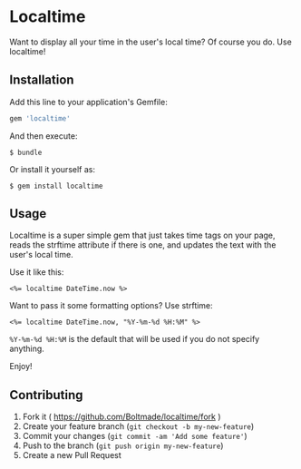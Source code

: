 # Localtime

Want to display all your time in the user's local time? Of course you do. Use
localtime!

## Installation

Add this line to your application's Gemfile:

```ruby
gem 'localtime'
```

And then execute:

    $ bundle

Or install it yourself as:

    $ gem install localtime

## Usage

Localtime is a super simple gem that just takes time tags on your page, reads
the strftime attribute if there is one, and updates the text with the user's
local time.

Use it like this:

``` erb
<%= localtime DateTime.now %>
```

Want to pass it some formatting options? Use strftime:

``` erb
<%= localtime DateTime.now, "%Y-%m-%d %H:%M" %>
```

`%Y-%m-%d %H:%M` is the default that will be used if you do not specify
anything.

Enjoy!

## Contributing

1. Fork it ( https://github.com/Boltmade/localtime/fork )
2. Create your feature branch (`git checkout -b my-new-feature`)
3. Commit your changes (`git commit -am 'Add some feature'`)
4. Push to the branch (`git push origin my-new-feature`)
5. Create a new Pull Request

